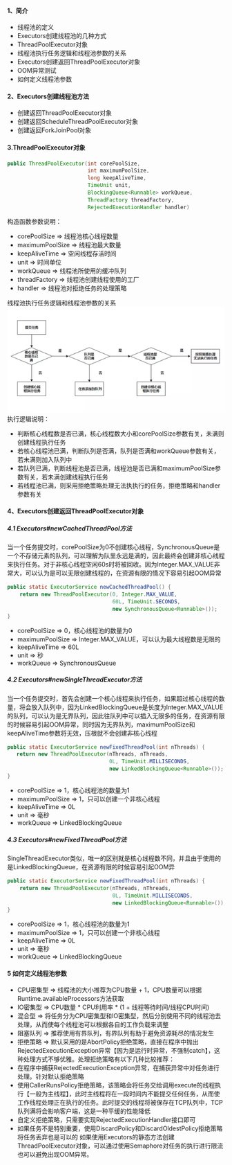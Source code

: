 #### 1、简介
- 线程池的定义
- Executors创建线程池的几种方式
- ThreadPoolExecutor对象
- 线程池执行任务逻辑和线程池参数的关系
- Executors创建返回ThreadPoolExecutor对象
- OOM异常测试
- 如何定义线程池参数

#### 2、Executors创建线程池方法
- 创建返回ThreadPoolExecutor对象
- 创建返回ScheduleThreadPoolExecutor对象
- 创建返回ForkJoinPool对象

#### 3.ThreadPoolExecutor对象
```java
public ThreadPoolExecutor(int corePoolSize,
                          int maximumPoolSize,
                          long keepAliveTime,
                          TimeUnit unit,
                          BlockingQueue<Runnable> workQueue,
                          ThreadFactory threadFactory,
                          RejectedExecutionHandler handler)
```
构造函数参数说明：
- corePoolSize => 线程池核心线程数量
- maximumPoolSize => 线程池最大数量
- keepAliveTime => 空闲线程存活时间
- unit => 时间单位
- workQueue => 线程池所使用的缓冲队列
- threadFactory => 线程池创建线程使用的工厂
- handler => 线程池对拒绝任务的处理策略

线程池执行任务逻辑和线程池参数的关系
![](images/executors.jpg)
执行逻辑说明：
- 判断核心线程数是否已满，核心线程数大小和corePoolSize参数有关，未满则创建线程执行任务
- 若核心线程池已满，判断队列是否满，队列是否满和workQueue参数有关，若未满则加入队列中
- 若队列已满，判断线程池是否已满，线程池是否已满和maximumPoolSize参数有关，若未满创建线程执行任务
- 若线程池已满，则采用拒绝策略处理无法执执行的任务，拒绝策略和handler参数有关

#### 4、Executors创建返回ThreadPoolExecutor对象
##### 4.1 Executors#newCachedThreadPool方法
当一个任务提交时，corePoolSize为0不创建核心线程，SynchronousQueue是一个不存储元素的队列，可以理解为队里永远是满的，因此最终会创建非核心线程来执行任务。对于非核心线程空闲60s时将被回收。因为Integer.MAX_VALUE非常大，可以认为是可以无限创建线程的，在资源有限的情况下容易引起OOM异常
```java
public static ExecutorService newCachedThreadPool() {
    return new ThreadPoolExecutor(0, Integer.MAX_VALUE,
                                  60L, TimeUnit.SECONDS,
                                  new SynchronousQueue<Runnable>());
}
```
 - corePoolSize => 0，核心线程池的数量为0
 - maximumPoolSize => Integer.MAX_VALUE，可以认为最大线程数是无限的
 - keepAliveTime => 60L
 - unit => 秒
 - workQueue => SynchronousQueue

##### 4.2 Executors#newSingleThreadExecutor方法
 当一个任务提交时，首先会创建一个核心线程来执行任务，如果超过核心线程的数量，将会放入队列中，因为LinkedBlockingQueue是长度为Integer.MAX_VALUE的队列，可以认为是无界队列，因此往队列中可以插入无限多的任务，在资源有限的时候容易引起OOM异常，同时因为无界队列，maximumPoolSize和keepAliveTime参数将无效，压根就不会创建非核心线程
 ```java
 public static ExecutorService newFixedThreadPool(int nThreads) {
    return new ThreadPoolExecutor(nThreads, nThreads,
                                  0L, TimeUnit.MILLISECONDS,
                                  new LinkedBlockingQueue<Runnable>());
}
 ```
 - corePoolSize => 1，核心线程池的数量为1
 - maximumPoolSize => 1，只可以创建一个非核心线程
 - keepAliveTime => 0L
 - unit => 毫秒
 - workQueue => LinkedBlockingQueue

##### 4.3 Executors#newFixedThreadPool方法
SingleThreadExecutor类似，唯一的区别就是核心线程数不同，并且由于使用的是LinkedBlockingQueue，在资源有限的时候容易引起OOM异
```java
public static ExecutorService newFixedThreadPool(int nThreads) {
    return new ThreadPoolExecutor(nThreads, nThreads,
                                  0L, TimeUnit.MILLISECONDS,
                                  new LinkedBlockingQueue<Runnable>());
}
```
 - corePoolSize => 1，核心线程池的数量为1
 - maximumPoolSize => 1，只可以创建一个非核心线程
 - keepAliveTime => 0L
 - unit => 毫秒
 - workQueue => LinkedBlockingQueue

#### 5 如何定义线程池参数
- CPU密集型 => 线程池的大小推荐为CPU数量 + 1，CPU数量可以根据Runtime.availableProcessors方法获取
- IO密集型 => CPU数量 * CPU利用率 * (1 + 线程等待时间/线程CPU时间)
- 混合型 => 将任务分为CPU密集型和IO密集型，然后分别使用不同的线程池去处理，从而使每个线程池可以根据各自的工作负载来调整
- 阻塞队列 => 推荐使用有界队列，有界队列有助于避免资源耗尽的情况发生
- 拒绝策略 => 默认采用的是AbortPolicy拒绝策略，直接在程序中抛出RejectedExecutionException异常【因为是运行时异常，不强制catch】，这种处理方式不够优雅。处理拒绝策略有以下几种比较推荐：
 - 在程序中捕获RejectedExecutionException异常，在捕获异常中对任务进行处理。针对默认拒绝策略
 - 使用CallerRunsPolicy拒绝策略，该策略会将任务交给调用execute的线程执行【一般为主线程】，此时主线程将在一段时间内不能提交任何任务，从而使工作线程处理正在执行的任务。此时提交的线程将被保存在TCP队列中，TCP队列满将会影响客户端，这是一种平缓的性能降低
 - 自定义拒绝策略，只需要实现RejectedExecutionHandler接口即可
 - 如果任务不是特别重要，使用DiscardPolicy和DiscardOldestPolicy拒绝策略将任务丢弃也是可以的
如果使用Executors的静态方法创建ThreadPoolExecutor对象，可以通过使用Semaphore对任务的执行进行限流也可以避免出现OOM异常。
